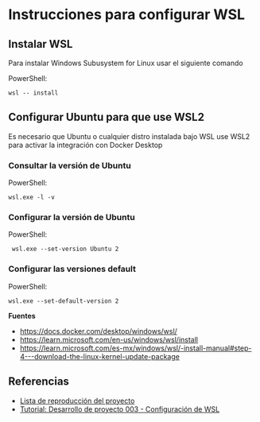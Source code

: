 # Instrucciones para configurar WSL

## Instalar WSL

Para instalar Windows Subusystem for Linux usar el siguiente comando

PowerShell:

<code>wsl -- install</code>

## Configurar Ubuntu para que use WSL2

Es necesario que Ubuntu o cualquier distro instalada bajo WSL use WSL2 para activar la integración con Docker Desktop

### Consultar la versión de Ubuntu
PowerShell:

<code>wsl.exe -l -v</code>

### Configurar la versión de Ubuntu
PowerShell:

<code> wsl.exe --set-version Ubuntu 2</code>

### Configurar las versiones default
PowerShell:

<code>wsl.exe --set-default-version 2</code>

**Fuentes**

- https://docs.docker.com/desktop/windows/wsl/
- https://learn.microsoft.com/en-us/windows/wsl/install
- https://learn.microsoft.com/es-mx/windows/wsl/-install-manual#step-4---download-the-linux-kernel-update-package

## Referencias

- [Lista de reproducción del proyecto](https://www.youtube.com/watch?v=_F277YnKmog&list=PLm5nY_UPV5A7sAQCkPrWafyoOXLW3rvgx&pp=iAQB)
- [Tutorial: Desarrollo de proyecto 003 - Configuración de WSL](https://youtu.be/HiNEgwn-EPQ)